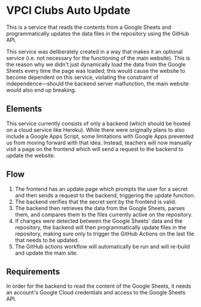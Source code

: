 # VPCI Clubs Auto Update

This is a service that reads the contents from a Google Sheets and programmatically updates the data files in the repository using the GitHub API.

This service was deliberately created in a way that makes it an optional service (i.e. not necessary for the functioning of the main website). This is the reason why we didn't just dynamically load the data from the Google Sheets every time the page was loaded; this would cause the website to become dependent on this service, violating the constraint of independence—should the backend server malfunction, the main website would also end up breaking.

## Elements

This service currently consists of only a backend (which should be hosted on a cloud service like Heroku). While there were originally plans to also include a Google Apps Script, some limitations with Google Apps prevented us from moving forward with that idea. Instead, teachers will now manually visit a page on the frontend which will send a request to the backend to update the website.

## Flow

1. The frontend has an update page which prompts the user for a secret and then sends a request to the backend, triggering the update function.
3. The backend verifies that the secret sent by the frontend is valid.
4. The backend then retrieves the data from the Google Sheets, parses them, and compares them to the files currently active on the repository.
5. If changes were detected between the Google Sheets' data and the repository, the backend will then programmatically update files in the repository, making sure only to trigger the GitHub Actions on the last file that needs to be updated.
6. The GitHub actions workflow will automatically be run and will re-build and update the main site.

## Requirements

In order for the backend to read the content of the Google Sheets, it needs an account's Google Cloud credentials and access to the Google Sheets API.
